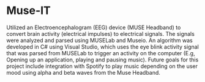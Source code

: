 # Muse-IT
Utilized an Electroencephalogram (EEG) device (MUSE Headband) to convert brain activity (electrical impulses) to electrical signals. The signals were analyzed and parsed using MUSELab and Museio. An algorithm was developed in C# using Visual Studio, which uses the eye blink activity signal that was parsed from MUSELab to trigger an activity on the computer (E.g, Opening up an application, playing and pausing music). Future goals for this project include integration with Spotify to play music depending on the user mood using alpha and beta waves from the Muse Headband.
